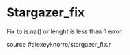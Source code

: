 # Stargazer_fix
Fix to is.na() or lenght is less than 1 error.

source
#alexeyknorre/stargazer_fix.r
